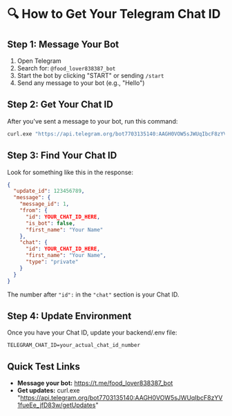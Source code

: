 # 🔍 How to Get Your Telegram Chat ID

## Step 1: Message Your Bot
1. Open Telegram
2. Search for: `@food_lover838387_bot`
3. Start the bot by clicking "START" or sending `/start`
4. Send any message to your bot (e.g., "Hello")

## Step 2: Get Your Chat ID
After you've sent a message to your bot, run this command:

```bash
curl.exe "https://api.telegram.org/bot7703135140:AAGH0VOW5sJWUqIbcF8zYV1fueEe_jfD83w/getUpdates"
```

## Step 3: Find Your Chat ID
Look for something like this in the response:
```json
{
  "update_id": 123456789,
  "message": {
    "message_id": 1,
    "from": {
      "id": YOUR_CHAT_ID_HERE,
      "is_bot": false,
      "first_name": "Your Name"
    },
    "chat": {
      "id": YOUR_CHAT_ID_HERE,
      "first_name": "Your Name",
      "type": "private"
    }
  }
}
```

The number after `"id":` in the `"chat"` section is your Chat ID.

## Step 4: Update Environment
Once you have your Chat ID, update your backend/.env file:
```
TELEGRAM_CHAT_ID=your_actual_chat_id_number
```

## Quick Test Links
- **Message your bot:** https://t.me/food_lover838387_bot
- **Get updates:** curl.exe "https://api.telegram.org/bot7703135140:AAGH0VOW5sJWUqIbcF8zYV1fueEe_jfD83w/getUpdates"